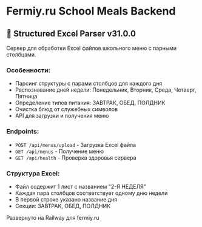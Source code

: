 # Fermiy.ru School Meals Backend

## 🚀 Structured Excel Parser v31.0.0

Сервер для обработки Excel файлов школьного меню с парными столбцами.

### Особенности:
- Парсинг структуры с парами столбцов для каждого дня
- Распознавание дней недели: Понедельник, Вторник, Среда, Четверг, Пятница
- Определение типов питания: ЗАВТРАК, ОБЕД, ПОЛДНИК
- Очистка блюд от служебных символов
- API для загрузки и получения меню

### Endpoints:
- `POST /api/menus/upload` - Загрузка Excel файла
- `GET /api/menus` - Получение меню
- `GET /api/health` - Проверка здоровья сервера

### Структура Excel:
- Файл содержит 1 лист с названием "2-Я НЕДЕЛЯ"
- Каждая пара столбцов соответствует одному дню недели
- В первой строке указано название дня
- Секции: ЗАВТРАК, ОБЕД, ПОЛДНИК

Развернуто на Railway для fermiy.ru
